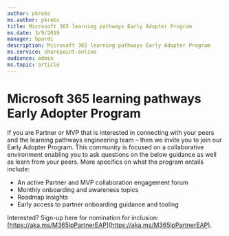 ```yaml
---
author: pkrebs
ms.author: pkrebs
title: Microsoft 365 learning pathways Early Adopter Program
ms.date: 3/9/2019
manager: bpardi
description: Microsoft 365 learning pathways Early Adopter Program
ms.service: sharepoint-online
audience: admin
ms.topic: article
---
```


# Microsoft 365 learning pathways Early Adopter Program

If you are Partner or MVP that is interested in connecting with your peers and the learning pathways engineering team – then we invite you to join our Early Adopter Program. This community is focused on a collaborative environment enabling you to ask questions on the below guidance as well as learn from your peers. More specifics on what the program entails include:  
- An active Partner and MVP collaboration engagement forum 
- Monthly onboarding and awareness topics 
- Roadmap insights 
- Early access to partner onboarding guidance and tooling 

Interested? Sign-up here for nomination for inclusion: [https://aka.ms/M365lpPartnerEAP](https://aka.ms/M365lpPartnerEAP).   
